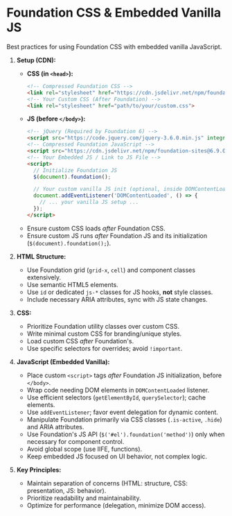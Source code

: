 # Foundation CSS & Embedded Vanilla JS

Best practices for using Foundation CSS with embedded vanilla JavaScript.

1.  **Setup (CDN):**
    *   **CSS (in `<head>`):**
        ```html
        <!-- Compressed Foundation CSS -->
        <link rel="stylesheet" href="https://cdn.jsdelivr.net/npm/foundation-sites@6.9.0/dist/css/foundation.min.css" crossorigin="anonymous">
        <!-- Your Custom CSS (After Foundation) -->
        <link rel="stylesheet" href="path/to/your/custom.css">
        ```
    *   **JS (before `</body>`):**
        ```html
        <!-- jQuery (Required by Foundation 6) -->
        <script src="https://code.jquery.com/jquery-3.6.0.min.js" integrity="sha256-/xUj+3OJU5yExlq6GSYGSHk7tPXikynS7ogEvDej/m4=" crossorigin="anonymous"></script>
        <!-- Compressed Foundation JavaScript -->
        <script src="https://cdn.jsdelivr.net/npm/foundation-sites@6.9.0/dist/js/foundation.min.js" crossorigin="anonymous"></script>
        <!-- Your Embedded JS / Link to JS File -->
        <script>
          // Initialize Foundation JS
          $(document).foundation();

          // Your custom vanilla JS init (optional, inside DOMContentLoaded)
          document.addEventListener('DOMContentLoaded', () => {
            // ... your vanilla JS setup ...
          });
        </script>
        ```
    *   Ensure custom CSS loads *after* Foundation CSS.
    *   Ensure custom JS runs *after* Foundation JS and its initialization (`$(document).foundation();`).

2.  **HTML Structure:**
    *   Use Foundation grid (`grid-x`, `cell`) and component classes extensively.
    *   Use semantic HTML5 elements.
    *   Use `id` or dedicated `js-*` classes for JS hooks, **not** style classes.
    *   Include necessary ARIA attributes, sync with JS state changes.

3.  **CSS:**
    *   Prioritize Foundation utility classes over custom CSS.
    *   Write minimal custom CSS for branding/unique styles.
    *   Load custom CSS *after* Foundation's.
    *   Use specific selectors for overrides; avoid `!important`.

4.  **JavaScript (Embedded Vanilla):**
    *   Place custom `<script>` tags *after* Foundation JS initialization, before `</body>`.
    *   Wrap code needing DOM elements in `DOMContentLoaded` listener.
    *   Use efficient selectors (`getElementById`, `querySelector`); cache elements.
    *   Use `addEventListener`; favor event delegation for dynamic content.
    *   Manipulate Foundation primarily via CSS classes (`.is-active`, `.hide`) and ARIA attributes.
    *   Use Foundation's JS API (`$('#el').foundation('method')`) only when necessary for component control.
    *   Avoid global scope (use IIFE, functions).
    *   Keep embedded JS focused on UI behavior, not complex logic.

5.  **Key Principles:**
    *   Maintain separation of concerns (HTML: structure, CSS: presentation, JS: behavior).
    *   Prioritize readability and maintainability.
    *   Optimize for performance (delegation, minimize DOM access).